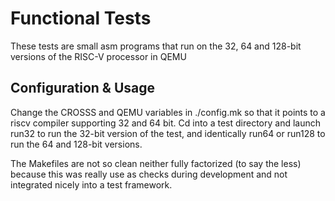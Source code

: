 # Functional Tests
These tests are small asm programs that run on the 32, 64 and 128-bit versions of the RISC-V processor in QEMU

## Configuration & Usage
Change the CROSSS and QEMU variables in ./config.mk so that it points to a riscv compiler supporting 32 and 64 bit.
Cd into a test directory and launch run32 to run the 32-bit version of the test, and identically run64 or run128 to run the 64 and 128-bit versions.

The Makefiles are not so clean neither fully factorized (to say the less) because this was really use as checks during development and not integrated nicely into a test framework.
